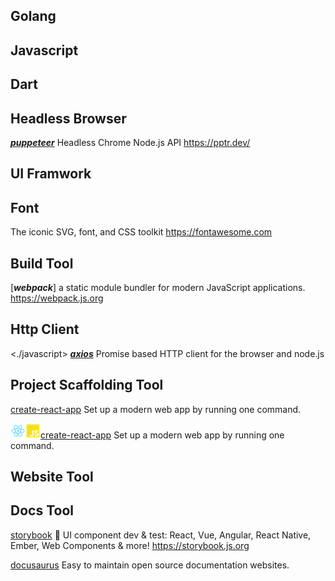 

## Golang

## Javascript

## Dart




## Headless Browser

[***puppeteer***](https://pptr.dev/) Headless Chrome Node.js API https://pptr.dev/

## UI Framwork


## Font

The iconic SVG, font, and CSS toolkit https://fontawesome.com

## Build Tool

[***webpack***] a static module bundler for modern JavaScript applications. https://webpack.js.org

## Http Client

<./javascript> [***axios***](https://github.com/axios/axios) Promise based HTTP client for the browser and node.js

## Project Scaffolding Tool

<react><javascript>[create-react-app](https://create-react-app.dev) Set up a modern web app by running one command.

![](./assets/icons/React.png)![](./assets/icons/JavaScript.png)[create-react-app](https://create-react-app.dev) Set up a modern web app by running one command.


## Website Tool

## Docs Tool

[storybook](https://storybook.js.org/) 📓 UI component dev & test: React, Vue, Angular, React Native, Ember, Web Components & more! https://storybook.js.org

[docusaurus](https://docusaurus.io) Easy to maintain open source documentation websites.